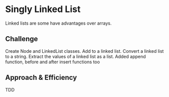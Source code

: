# Singly Linked List
Linked lists are some have advantages over arrays.

## Challenge
Create Node and LinkedList classes. Add to a linked list. Convert a linked list to a string. Extract the values of a linked list as a list.
Added append function, before and after insert functions too

## Approach & Efficiency
TDD

